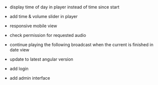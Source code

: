 * display time of day in player instead of time since start
* add time & volume slider in player
* responsive mobile view
* check permission for requested audio
* continue playing the following broadcast when the current is finished in date view
* update to latest angular version

* add login
* add admin interface
